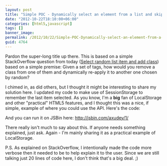 ```yaml
---
layout: post
title: "Simple POC - Dynamically select an element from a list and skip the last chosen"
date: "2012-10-22T18:10:00+06:00"
categories: [html5,javascript]
tags: []
banner_image: 
permalink: /2012/10/22/Simple-POC-Dynamically-select-an-element-from-a-list-and-skip-the-last-chosen
guid: 4764
---
```


Pardon the super-long title up there. This is based on a simple StackOverflow question from today (<a href="http://stackoverflow.com/questions/13015128/select-random-list-item-and-add-class">Select random list item and add class</a>) based on a simple premise: Given a set of tags, how would you remove a class from one of them and dynamically re-apply it to another one chosen by random?
<!--more-->
I chimed in, as did others, but I thought it might be interesting to share my solution here. I updated my code to make use of SessionStorage to remember the last item selected. As you know, I'm a <strong>big</strong> fan of LocalStorage and other "practical" HTML5 features, and I thought this was a nice, if simple, example of where you could use the API. Here's the code:

<script src="https://gist.github.com/3934580.js?file=gistfile1.js"></script>

And you can run it on JSBin here: <a href="http://jsbin.com/axudey/1/">http://jsbin.com/axudey/1/</a>

There really isn't much to say about this. If anyone needs something explained, just ask. Again - I'm mainly sharing it as a practical example of LocalStorage. 

P.S. As explained on StackOverflow, I intentionally made the code more verbose then it needed to be to help explain it to the user. Since we are still talking just 20 lines of code here, I don't think that's a big deal. ;)